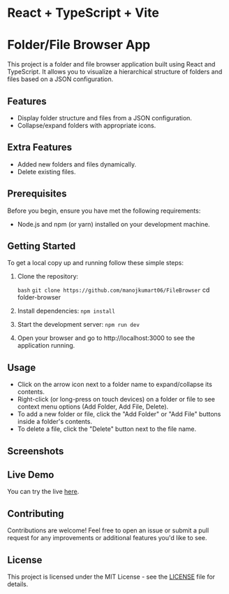 # React + TypeScript + Vite

# Folder/File Browser App

This project is a folder and file browser application built using React and TypeScript. It allows you to visualize a hierarchical structure of folders and files based on a JSON configuration.

## Features

- Display folder structure and files from a JSON configuration.
- Collapse/expand folders with appropriate icons.

## Extra Features

- Added new folders and files dynamically.
- Delete existing files.

## Prerequisites

Before you begin, ensure you have met the following requirements:

- Node.js and npm (or yarn) installed on your development machine.

## Getting Started

To get a local copy up and running follow these simple steps:

1. Clone the repository:

   ```bash```
   `git clone https://github.com/manojkumart06/FileBrowser`
   cd folder-browser
  
2. Install dependencies:
   `npm install`

3. Start the development server:
  `npm run dev`
  
4. Open your browser and go to http://localhost:3000 to see the application running.

## Usage
- Click on the arrow icon next to a folder name to expand/collapse its contents.
- Right-click (or long-press on touch devices) on a folder or file to see context menu options (Add Folder, Add File, Delete).
- To add a new folder or file, click the "Add Folder" or "Add File" buttons inside a folder's contents.
- To delete a file, click the "Delete" button next to the file name.

## Screenshots


## Live Demo
You can try the live [here]().

## Contributing

Contributions are welcome! Feel free to open an issue or submit a pull request for any improvements or additional features you'd like to see.

## License

This project is licensed under the MIT License - see the [LICENSE](LICENSE) file for details.

